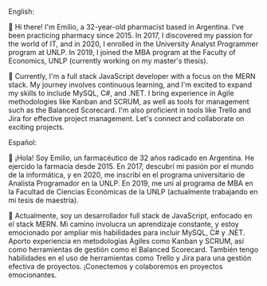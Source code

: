 English:

👋 Hi there! I'm Emilio, a 32-year-old pharmacist based in Argentina. I've been practicing pharmacy since 2015. In 2017, I discovered my passion for the world of IT, and in 2020, I enrolled in the University Analyst Programmer program at UNLP. In 2019, I joined the MBA program at the Faculty of Economics, UNLP (currently working on my master's thesis).

🚀 Currently, I'm a full stack JavaScript developer with a focus on the MERN stack. My journey involves continuous learning, and I'm excited to expand my skills to include MySQL, C#, and .NET. I bring experience in Agile methodologies like Kanban and SCRUM, as well as tools for management such as the Balanced Scorecard. I'm also proficient in tools like Trello and Jira for effective project management. Let's connect and collaborate on exciting projects.

Español:

👋 ¡Hola! Soy Emilio, un farmacéutico de 32 años radicado en Argentina. He ejercido la farmacia desde 2015. En 2017, descubrí mi pasión por el mundo de la informática, y en 2020, me inscribí en el programa universitario de Analista Programador en la UNLP. En 2019, me uní al programa de MBA en la Facultad de Ciencias Económicas de la UNLP (actualmente trabajando en mi tesis de maestría).

🚀 Actualmente, soy un desarrollador full stack de JavaScript, enfocado en el stack MERN. Mi camino involucra un aprendizaje constante, y estoy emocionado por ampliar mis habilidades para incluir MySQL, C# y .NET. Aporto experiencia en metodologías Ágiles como Kanban y SCRUM, así como herramientas de gestión como el Balanced Scorecard. También tengo habilidades en el uso de herramientas como Trello y Jira para una gestión efectiva de proyectos. ¡Conectemos y colaboremos en proyectos emocionantes. 


